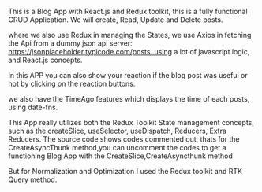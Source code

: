 This is a Blog App with React.js and Redux toolkit, this is a fully functional CRUD Application. We will create, Read, Update and Delete posts.

where we also use Redux in managing the States, we use Axios in fetching the Api from a dummy json api server: https://jsonplaceholder.typicode.com/posts..using a lot of javascript logic, and React.js concepts. 

In this APP you can also show your reaction if the blog post was useful or not by clicking on the reaction buttons.

we also have the TimeAgo features which displays the time of each posts, using date-fns.

This App really utilizes both the Redux Toolkit State management concepts, such as the createSlice, useSelector, useDispatch, Reducers, Extra Reducers. The source code shows codes commented out, thats for the CreateAsyncThunk method,you can uncomment the codes to get a functioning Blog App with the CreateSlice,CreateAsyncthunk method 

But for Normalization and Optimization I used the Redux toolkit and RTK Query method.

